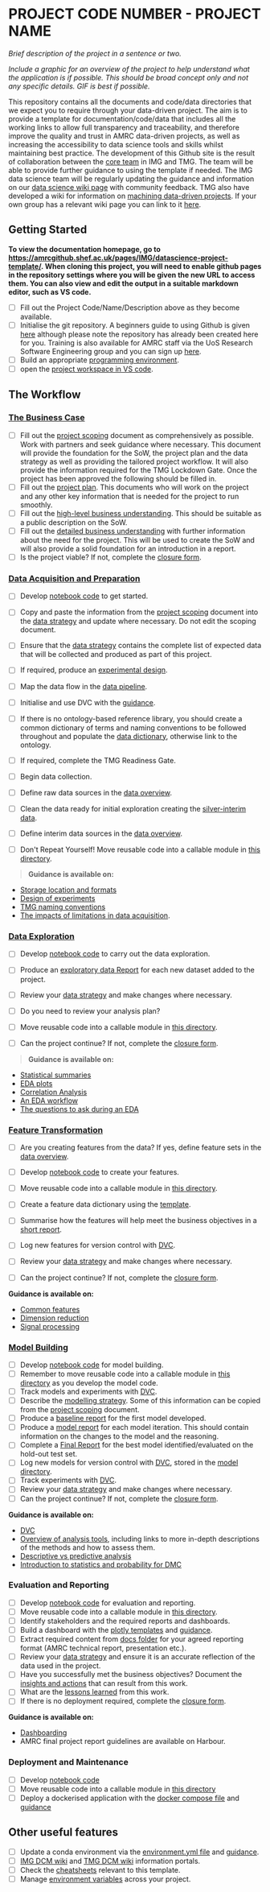 # PROJECT CODE NUMBER - PROJECT NAME

*Brief description of the project in a sentence or two.*

*Include a graphic for an overview of the project to help understand what the application is if possible. This should be broad concept only and not any specific details. GIF is best if possible.*

This repository contains all the documents and code/data directories that we expect you to require through your data-driven project. The aim is to provide a template for documentation/code/data that includes all the working links to allow full transparency and traceability, and therefore improve the quality and trust in AMRC data-driven projects, as well as increasing the accessibility to data science tools and skills whilst maintaining best practice. The development of this Github site is the result of collaboration between the [core team](/docs/0.ProjectManagement/CoreDCMTeam.md) in IMG and TMG. The team will be able to provide further guidance to using the template if needed. The IMG data science team will be regularly updating the guidance and information on our [data science wiki page](https://amrcwikijs.shef.ac.uk/en/AMRCDS) with community feedback. TMG also have developed a wiki for information on [machining data-driven projects](https://amrcwikijs.shef.ac.uk/en/AMRC/TMG/Data_Centric_Manufacturing). If your own group has a relevant wiki page you can link to it [here](/link/to/your/wiki). 



## Getting Started

**To view the documentation homepage, go to https://amrcgithub.shef.ac.uk/pages/IMG/datascience-project-template/. When cloning this project, you will need to enable github pages in the repository settings where you will be given the new URL to access them. You can also view and edit the output in a suitable markdown editor, such as VS code.**

- [ ] Fill out the Project Code/Name/Description above as they become available.
- [ ] Initialise the git repository. A beginners guide to using Github is given [here](https://docs.github.com/en/get-started/start-your-journey/hello-world) although please note the repository has already been created here for you. Training is also available for AMRC staff via the UoS Research Software Engineering group and you can sign up [here](https://rse.shef.ac.uk/training/).
- [ ] Build an appropriate [programming environment](/docs/Guidance/GettingStarted.md).
- [ ] open the [project workspace in VS code](/datascience-project-template.code-workspace).

## The Workflow

<!-- replace [ ] with [x] when a workflow task has been completed -->

### [The Business Case](/docs/1.BusinessCase/README.md)

- [ ] Fill out the [project scoping](/docs/0.ProjectManagement/ProjectScoping.md) document as comprehensively as possible. Work with partners and seek guidance where necessary. This document will provide the foundation for the SoW, the project plan and the data strategy as well as providing the tailored project workflow. It will also provide the information required for the TMG Lockdown Gate.
Once the project has been approved the following should be filled in. 
- [ ] Fill out the [project plan](/docs/0.ProjectManagement/ProjectPlan.md). This documents who will work on the project and any other key information that is needed for the project to run smoothly.
- [ ] Fill out the [high-level business understanding](/docs/1.BusinessCase/High-levelBusinessCase.md). This should be suitable as a public description on the SoW. 
- [ ] Fill out the [detailed business understanding](/docs/1.BusinessCase/DetailedBusinessCase.md) with further information about the need for the project. This will be used to create the SoW and will also provide a solid foundation for an introduction in a report. 
- [ ] Is the project viable? If not, complete the [closure form](/docs/0.ProjectManagement/ClosureReport.md).

### [Data Acquisition and Preparation](/docs/2.DataAcquisitionAndPreparation/README.md)

- [ ] Develop [notebook code](./code/notebooks/DataAcquisition/) to get started.
- [ ] Copy and paste the information from the [project scoping](/docs/0.ProjectManagement/ProjectScoping.md) document into the [data strategy](/docs/2.DataAcquisitionAndPreparation/DataStrategy.md) and update where necessary. Do not edit the scoping document. 
- [ ] Ensure that the [data strategy](/docs/2.DataAcquisitionAndPreparation/DataStrategy.md) contains the complete list of expected data that will be collected and produced as part of this project. 
- [ ] If required, produce an [experimental design](/docs/2.DataAcquisitionAndPreparation/ExperimentalDesign.md).
- [ ] Map the data flow in the [data pipeline](/docs/2.DataAcquisitionAndPreparation/Data%20Pipeline/DataPipeline.txt).
- [ ] Initialise and use DVC with the [guidance](/docs/Guidance/DVC.md).
- [ ] If there is no ontology-based reference library, you should create a common dictionary of terms and naming conventions to be followed throughout and populate the [data dictionary](/docs/2.DataAcquisitionAndPreparation/Data%20Dictionaries/README.md), otherwise link to the ontology. 
- [ ] If required, complete the TMG Readiness Gate. 
- [ ] Begin data collection. 
- [ ] Define raw data sources in the [data overview](/docs/2.DataAcquisitionAndPreparation/Data%20Pipeline/DataOverview.md).
- [ ] Clean the data ready for initial exploration creating the [silver-interim data](/data/interim-silver/).
- [ ] Define interim data sources in the [data overview](/docs/2.DataAcquisitionAndPreparation/Data%20Pipeline/DataOverview.md).


- [ ] Don't Repeat Yourself! Move reusable code into a callable module in [this directory](./code/src/DataAcquisition/).

> **Guidance is available on:**
- [Storage location and formats](https://amrcwikijs.shef.ac.uk/en/AMRCDS/Guidance/DataAcquisitionandPreparation/DataStorage)
- [Design of experiments](https://amrcwikijs.shef.ac.uk/en/AMRCDS/Guidance/DataAcquisitionandPreparation/DesignOfExperiments)
- [TMG naming conventions](https://amrcwikijs.shef.ac.uk/en/AMRC/TMG/Data_Centric_Manufacturing/Data_Capture_and_Management/Data_Structure/Naming_Conventions)
- [The impacts of limitations in data acquisition](https://amrcwikijs.shef.ac.uk/en/AMRCDS/Guidance/DataAcquisitionandPreparation/RepresentativeData).

### [Data Exploration](/docs/3.DataExploration/README.md)

- [ ] Develop [notebook code](./code/notebooks/DataExploration) to carry out the data exploration. 
- [ ] Produce an [exploratory data Report](/docs/Data%20Reports/DataSummaryReport.md) for each new dataset added to the project.
- [ ] Review your [data strategy](/docs/2.DataAcquisitionAndPreparation/DataStrategy.md) and make changes where necessary.
- [ ] Do you need to review your analysis plan? 
- [ ] Move reusable code into a callable module in [this directory](./code/src/DataExploration/).

- [ ] Can the project continue? If not, complete the [closure form](/docs/0.ProjectManagement/ClosureReport.md).

> **Guidance is available on:**
- [Statistical summaries](https://amrcwikijs.shef.ac.uk/en/AMRCDS/Guidance/DataExploration/StatisticalSummaries)
- [EDA plots](https://amrcwikijs.shef.ac.uk/en/AMRCDS/Guidance/DataExploration/EDAPlots)
- [Correlation Analysis](https://amrcwikijs.shef.ac.uk/en/AMRCDS/Guidance/DataExploration/CorrelationAnalysis)
- [An EDA workflow](https://amrcwikijs.shef.ac.uk/en/AMRCDS/Guidance/DataExploration/EDAWorkflow)
- [The questions to ask during an EDA](https://amrcwikijs.shef.ac.uk/en/AMRCDS/Guidance/DataExploration/EDAQuestions)

### [Feature Transformation](/docs/4.FeatureTransformation/README.md)

- [ ] Are you creating features from the data? If yes, define feature sets in the [data overview](/docs/Data%20Reports/DataOverview.md).
- [ ] Develop [notebook code](./code/notebooks/FeatureTransformation) to create your features.
- [ ] Move reusable code into a callable module in [this directory](./code/src/FeatureTransformation/).
- [ ] Create a feature data dictionary using the [template](/docs/2.DataAcquisitionAndPreparation/Data%20Dictionaries/amrc-data-dictionary.xlsx).
- [ ] Summarise how the features will help meet the business objectives in a [short report](/docs/4.FeatureTransformation/FeatureSummaryReport.md).
- [ ] Log new features for version control with [DVC](/docs/Guidance/DVC.md).

- [ ] Review your [data strategy](/docs/2.DataAcquisitionAndPreparation/DataStrategy.md) and make changes where necessary.
- [ ] Can the project continue? If not, complete the [closure form](/docs/0.ProjectManagement/ClosureReport.md).

**Guidance is available on:**
- [Common features](https://amrcwikijs.shef.ac.uk/en/AMRCDS/Guidance/FeatureTransformation/CommonFeatures)
- [Dimension reduction](https://amrcwikijs.shef.ac.uk/en/AMRCDS/Guidance/FeatureTransformation/DimensionReduction) 
- [Signal processing](https://amrcwikijs.shef.ac.uk/en/AMRCDS/Guidance/FeatureTransformation/SignalProcessing)


### [Model Building](/docs/5.ModelBuilding/README.md) 

- [ ] Develop [notebook code](./code/notebooks/ModelBuilding) for model building.
- [ ] Remember to move reusable code into a callable module in [this directory](./code/src/ModelBuilding/) as you develop the model code.
- [ ] Track models and experiments with [DVC](/docs/Guidance/DVC.md).
- [ ] Describe the [modelling strategy](/docs/5.ModelBuilding/ModellingStrategy.md). Some of this information can be copied from the [project scoping](/docs/0.ProjectManagement/ProjectScoping.md) document.
- [ ] Produce a [baseline report](/docs/Model/Baseline/Baseline%20Model.md) for the first model developed.
- [ ] Produce a [model report](/docs/Model/Model%201/Model%20Report.md) for each model iteration. This should contain information on the changes to the model and the reasoning. 
- [ ] Complete a [Final Report](/docs/Model/Final%20Report.md) for the best model identified/evaluated on the hold-out test set.
- [ ] Log new models for version control with [DVC](/docs/Guidance/DVC.md), stored in the [model directory](/models/README.md).
- [ ] Track experiments with [DVC](/docs/Guidance/DVC.md).
- [ ] Review your [data strategy](/docs/2.DataAcquisitionAndPreparation/DataStrategy.md) and make changes where necessary.
- [ ] Can the project continue? If not, complete the [closure form](/docs/0.ProjectManagement/ClosureReport.md).

**Guidance is available on:**
- [DVC](/docs/Guidance/DVC.md)
- [Overview of analysis tools](https://amrcwikijs.shef.ac.uk/en/AMRCDS/Guidance/ModelBuilding/OverviewOfAnalysisMethods), including links to more in-depth descriptions of the methods and how to assess them. 
- [Descriptive vs predictive analysis](https://amrcwikijs.shef.ac.uk/en/AMRCDS/Guidance/ModelBuilding/DescriptiveVPredictive) 
- [Introduction to statistics and probability for DMC](https://amrcwikijs.shef.ac.uk/en/AMRCDS/StatisticsAndProbability)

### Evaluation and Reporting

- [ ] Develop [notebook code](./code/notebooks/EvaluationAndReporting) for evaluation and reporting.
- [ ] Move reusable code into a callable module in [this directory](./code/src/EvaluationAndReporting/).
- [ ] Identify stakeholders and the required reports and dashboards. 
- [ ] Build a dashboard with the [plotly templates](./code/dashboard/) and [guidance](/docs/Guidance/Dashboarding.md).
- [ ] Extract required content from [docs folder](/docs/) for your agreed reporting format (AMRC technical report, presentation etc.).
- [ ] Review your [data strategy](/docs/2.DataAcquisitionAndPreparation/DataStrategy.md) and ensure it is an accurate reflection of the data used in the project.
- [ ] Have you successfully met the business objectives? Document the [insights and actions](/docs/6.InterpretationAndReporting/ActionsAndInsights.md) that can result from this work.
- [ ] What are the [lessons learned](/docs/6.InterpretationAndReporting/LessonsLearned.md) from this work. 
- [ ] If there is no deployment required, complete the [closure form](/docs/0.ProjectManagement/ClosureReport.md).

**Guidance is available on:**
- [Dashboarding](/docs/Guidance/Dashboarding.md)
- AMRC final project report guidelines are available on Harbour. 

### Deployment and Maintenance

- [ ] Develop [notebook code](./code/notebooks/DeploymentAndMaintenance)
- [ ] Move reusable code into a callable module in [this directory](./code/src/DeploymentAndMaintenance/)
- [ ] Deploy a dockerised application with the [docker compose file](docker-compose.yml) and [guidance](/docs/Guidance/Docker.md)

## Other useful features

- [ ] Update a conda environment via the [environment.yml file](/code/environment.yml) and [guidance](/docs/Guidance/GettingStarted.md).
- [ ] [IMG DCM wiki](https://amrcwikijs.shef.ac.uk/en/AMRCDS) and [TMG DCM wiki](https://amrcwikijs.shef.ac.uk/en/AMRC/TMG/Data_Centric_Manufacturing) information portals. 
- [ ] Check the [cheatsheets](/docs/Guidance/Cheatsheets/Cheatsheets.md) relevant to this template.
- [ ] Manage [environment variables](/code/environment_variables/README.md) across your project.
<!-- ### Building

*Describe how to build the application and general settings. Any specific should be included in specific guides on the wiki / pages section. What is needed to build should be already be included in prerequisites* -->

<!-- ## Project Organization

    ├── README.md          <- The top-level README for developers using this project.
    ├── data
    │   ├── external       <- Data from third party sources.
    │   ├── interim        <- Intermediate data that has been transformed.
    │   ├── processed      <- The final, canonical data sets for modeling.
    │   └── raw            <- The original, immutable data dump.
    │
    ├── docs               <- Default docs generation guidance and advice, derived from the IMG Digital Template.
    │
    ├── models             <- Trained and serialized models, model predictions, or model summaries
    │
    ├── references         <- Data dictionaries, manuals, and all other explanatory materials.
    │
    ├── reports            <- Generated analysis as HTML, PDF, LaTeX, etc.
    │   ├── figures        <- Generated graphics and figures to be used in reporting
    │   │
    │   └── Analytics-plan.md   <- Document for recording and peer reviewing the project analytics plan.
    │
    ├── requirements.txt        <- The requirements file for reproducing the analysis environment, e.g.
    │                         generated with `pip freeze > requirements.txt`
    │
    ├── setup.py                <- makes project pip installable (pip install -e .) so src can be imported
    │
    ├── src                <- Source code for use in this project.
    │   ├── __init__.py    <- Makes src a Python module
    │   │
    │   ├── data           <- Scripts to download or generate data
    │   │   └── make_dataset.py
    │   │
    │   ├── features       <- Scripts to turn raw data into features for modeling
    │   │   └── build_features.py
    │   │
    │   ├── models         <- Scripts to train models and then use trained models to make
    │   │   │                 predictions
    │   │   ├── predict_model.py
    │   │   └── train_model.py
    │   │
    │   └── visualization  <- Scripts to create exploratory and results oriented visualizations
    │           └── visualize.py
    │
    │── notebooks          <- Jupyter notebooks. Naming convention is a number (for ordering),
    │                         the creator's initials, and a short `-` delimited description, e.g.
    │                         `1.0-jqp-initial-data-exploration`.
    │
    └── tox.ini            <- tox file with settings for running tox; see tox.readthedocs.io -->

<!-- ### Coding Style

Coding style adheres to AMRC coding practices.

| Language | Standard |
| -- | -- |
| Javascript | [AirBnB](https://github.com/airbnb/javascript) |
| Python | [PEP-8](https://www.python.org/dev/peps/pep-0008/) |
| R | [Google's R Style Guide](https://web.stanford.edu/class/cs109l/unrestricted/resources/google-style.html) |
| MATLAB | N/A |

*Delete as appropiate for the project and where required state additional languages.
E.g. specific database technologises used and the standard being followed.* -->

<!-- ## Deployment

*Describe how you deploy the built application. Just an .exe that is run vs pointing to specific guides on the wiki / pages.* -->
<!-- 
## Contributing

Please only contribute if assigned to work on the project.
Development practice follows [GitHub flow](https://guides.github.com/introduction/flow/).

## Versioning

This project is using [SemVer](http://semver.org/) for versioning. For the versions available, see the [tags on this repositiory](https://github.com/your/project/tags).

## Authors

* **Joe Smith** - *PM* - [me1num](http://amrcgithub.shef.ac.uk/me1num)
* **Laura Jones** - *Developer* - [me1num](http://amrcgithub.shef.ac.uk/me1num)

See also the list of [contributors](http://amrcgithub.shef.ac.uk/IMG/LINK_TO_PROJECT/graphs/contributors) who participated in this project.

## License

This project is funded under *name your project type*.

*Also include any links to collaberation agreements for future staff members wanting to understand if they can use the codebase.*

## Acknowledgments

*This markdown sheet is quite handy! [Link](https://github.com/adam-p/markdown-here/wiki/Markdown-Cheatsheet)*

Project based on the <a target="_blank" href="https://drivendata.github.io/cookiecutter-data-science/">cookiecutter data science project template</a>. #cookiecutterdatascience -->
